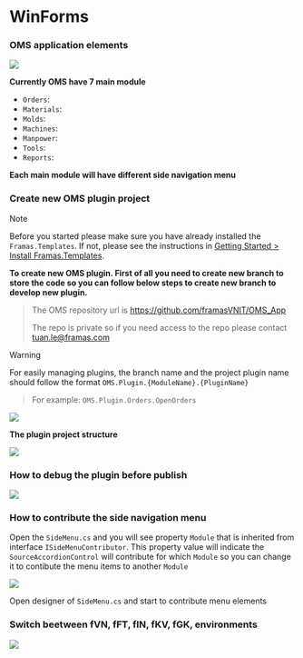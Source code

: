 # WinForms

### OMS application elements

![](/assets/img/oms_app_elements.png)

**Currently OMS have 7 main module** 

- `Orders`: 
- `Materials`:
- `Molds`:
- `Machines`:
- `Manpower`:
- `Tools`:
- `Reports`:

**Each main module will have different side navigation menu**

### Create new OMS plugin project

> [!NOTE]
> Before you started please make sure you have already installed the `Framas.Templates`. If not, please see the instructions in [Getting Started > Install Framas.Templates](/README?id=install-framastemplates).

**To create new OMS plugin. First of all you need to create new branch to store the code so you can follow below steps to create new branch to develop new plugin.**

> The OMS repository url is https://github.com/framasVNIT/OMS_App
>
> The repo is private so if you need access to the repo please contact tuan.le@framas.com

> [!WARNING]
> For easily managing plugins, the branch name and the project plugin name should follow the format `OMS.Plugin.{ModuleName}.{PluginName}` 

> For example: `OMS.Plugin.Orders.OpenOrders`

![](/assets/gif/new_plugin_repo.gif)

**The plugin project structure**

![](/assets/img/oms_project_structure.png)

### How to debug the plugin before publish

![](/assets/img/how_to_debug_oms.png)


### How to contribute the side navigation menu

Open the `SideMenu.cs` and you will see property `Module` that is inherited from interface `ISideMenuContributor`. This property value will indicate the `SourceAccordionControl` will contribute for which `Module` so you can change it to contibute the menu items to another `Module`

![](/assets/img/side_menu.png)

Open designer of `SideMenu.cs` and start to contribute menu elements

### Switch beetween fVN, fFT, fIN, fKV, fGK, environments

![](/assets/img/switch_oms_env.png)




